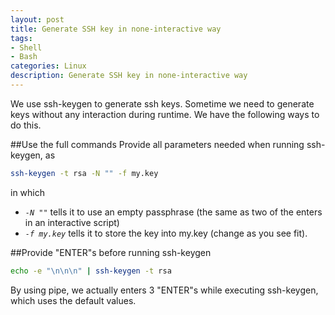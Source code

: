 ```yaml
---
layout: post
title: Generate SSH key in none-interactive way
tags:
- Shell
- Bash
categories: Linux
description: Generate SSH key in none-interactive way
---
```

We use ssh-keygen to generate ssh keys. Sometime we need to generate keys without any interaction during runtime. We have the following ways to do this.

##Use the full commands
Provide all parameters needed when running ssh-keygen, as
```bash
ssh-keygen -t rsa -N "" -f my.key
```
in which

- *`-N ""`* tells it to use an empty passphrase (the same as two of the enters in an interactive script)
- *`-f my.key`* tells it to store the key into my.key (change as you see fit).

##Provide "ENTER"s before running ssh-keygen
```bash
echo -e "\n\n\n" | ssh-keygen -t rsa
```
By using pipe, we actually enters 3 "ENTER"s while executing ssh-keygen, which uses the default values.

